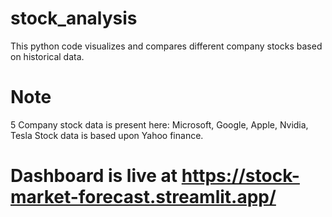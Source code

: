 # stock_analysis
This python code visualizes and compares different company stocks based on historical data.
# Note
5 Company stock data is present here: Microsoft, Google, Apple, Nvidia, Tesla
Stock data is based upon Yahoo finance.
# Dashboard is live at https://stock-market-forecast.streamlit.app/
